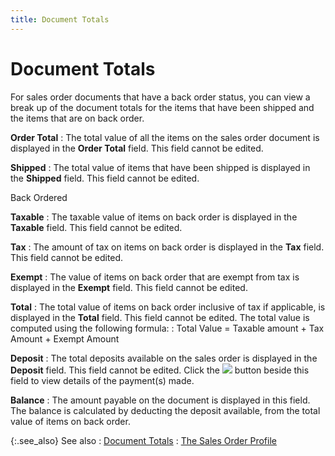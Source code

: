 ```yaml
---
title: Document Totals
---
```


# Document Totals


For sales order documents that have a back order status, you can view  a break up of the document totals for the items that have been shipped  and the items that are on back order.


**Order Total**
: The total value of all the items on the sales order  document is displayed in the **Order Total**  field. This field cannot be edited.


**Shipped**
: The total value of items that have been shipped  is displayed in the **Shipped** field.  This field cannot be edited.


Back Ordered


**Taxable**
: The taxable value of items on back order is displayed  in the **Taxable** field. This field  cannot be edited.


**Tax**
: The amount of tax on items on back order is displayed  in the **Tax** field. This field cannot  be edited.


**Exempt**
: The value of items on back order that are exempt  from tax is displayed in the **Exempt**  field. This field cannot be edited.


**Total**
: The total value of items on back order inclusive  of tax if applicable, is displayed in the **Total**  field. This field cannot be edited. The total value is computed using  the following formula:
: Total Value = Taxable amount + Tax Amount + Exempt  Amount


**Deposit**
: The total deposits available on the sales order  is displayed in the **Deposit** field.  This field cannot be edited. Click the ![]({{site.sp_baseurl}}/img/sales_deposit_icon.gif) button beside this  field to view details of the payment(s)  made.


**Balance**
: The amount payable on the document is displayed  in this field. The balance is calculated by deducting the deposit available,  from the total value of items on back order.


{:.see_also}
See also
: [Document Totals]({{site.sp_baseurl}}/sales-docs/docs-profile/contents/tab-details/details/other/document_totals_sales.html)
: [The Sales  Order Profile]({{site.sp_baseurl}}/sales-docs/sales-orders/create-a-sales-order/create-a-new-sales-order/the_sales_order_profile.html)
